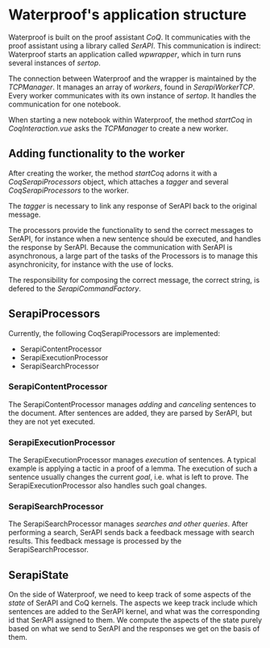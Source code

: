 # Waterproof's application structure

Waterproof is built on the proof assistant *CoQ*.
It communicaties with the proof assistant using a library called *SerAPI*.
This communication is indirect: Waterproof starts an application called *wpwrapper*, 
which in turn runs several instances of *sertop*.

The connection between Waterproof and the wrapper is maintained by the *TCPManager*.
It manages an array of *workers*, found in *SerapiWorkerTCP*.
Every worker communicates with its own instance of *sertop*. 
It handles the communication for one notebook.

When starting a new notebook within Waterproof, the method *startCoq* in *CoqInteraction.vue*
asks the *TCPManager* to create a new worker.

## Adding functionality to the worker

After creating the worker, the method *startCoq* adorns it with a *CoqSerapiProcessors* object,
which attaches a *tagger* and several *CoqSerapiProcessors* to the worker.

The *tagger* is necessary to link any response of SerAPI back to the original message.

The processors provide the functionality to send the correct messages to SerAPI, for instance when 
a new sentence should be executed, and handles the response by SerAPI.
Because the communication with SerAPI is asynchronous, a large part of the tasks of the Processors is 
to manage this asynchronicity, for instance with the use of locks.

The responsibility for composing the correct message, the correct string, is defered to 
the *SerapiCommandFactory*.

## SerapiProcessors

Currently, the following CoqSerapiProcessors are implemented:
* SerapiContentProcessor
* SerapiExecutionProcessor
* SerapiSearchProcessor

### SerapiContentProcessor

The SerapiContentProcessor manages *adding* and *canceling* sentences to the document.
After sentences are added, they are parsed by SerAPI, but they are not yet executed.

### SerapiExecutionProcessor

The SerapiExecutionProcessor manages *execution* of sentences.
A typical example is applying a tactic in a proof of a lemma.
The execution of such a sentence usually changes the current *goal*, i.e. what is left to prove.
The SerapiExecutionProcessor also handles such goal changes.

### SerapiSearchProcessor

The SerapiSearchProcessor manages *searches and other queries*.
After performing a search, SerAPI sends back a feedback message with search results.
This feedback message is processed by the SerapiSearchProcessor.

## SerapiState

On the side of Waterproof, we need to keep track of some aspects of the *state* of SerAPI and CoQ kernels. 
The aspects we keep track include which sentences are added to the SerAPI kernel,
and what was the corresponding id that SerAPI assigned to them.
We compute the aspects of the state purely based on what we send to SerAPI and the 
responses we get on the basis of them.
